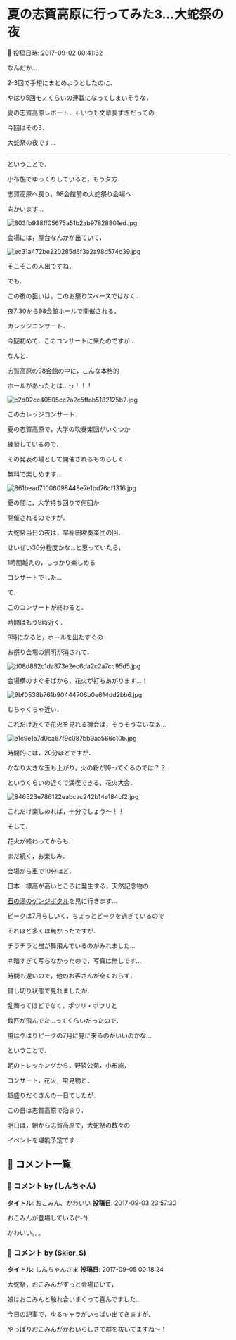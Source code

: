 # 夏の志賀高原に行ってみた3…大蛇祭の夜

📅 投稿日時: 2017-09-02 00:41:32

なんだか…


2-3回で手短にまとめようとしたのに．


やはり5回モノくらいの連載になってしまいそうな，


夏の志賀高原レポート．←いつも文章長すぎだっての


今回はその3．


大蛇祭の夜です…





---


ということで．


小布施でゆっくりしていると，もう夕方．


志賀高原へ戻り，98会館前の大蛇祭り会場へ


向かいます…




![803fb938ff05675a51b2ab97828801ed.jpg](images/803fb938ff05675a51b2ab97828801ed.jpg)




会場には，屋台なんかが出ていて，




![ec31a472be220285d6f3a2a98d574c39.jpg](images/ec31a472be220285d6f3a2a98d574c39.jpg)




そこそこの人出ですね．





でも．


この夜の狙いは，このお祭りスペースではなく．


夜7:30から98会館ホールで開催される，


カレッジコンサート．


今回初めて，このコンサートに来たのですが…


なんと．


志賀高原の98会館の中に，こんな本格的


ホールがあったとは…っ！！！




![c2d02cc40505cc2a2c5ffab5182125b2.jpg](images/c2d02cc40505cc2a2c5ffab5182125b2.jpg)







このカレッジコンサート．


夏の志賀高原で，大学の吹奏楽団がいくつか


練習しているので．


その発表の場として開催されるものらしく．


無料で楽しめます…




![861bead71006098448e7e1bd76cf1316.jpg](images/861bead71006098448e7e1bd76cf1316.jpg)




夏の間に，大学持ち回りで何回か


開催されるのですが．


大蛇祭当日の夜は，早稲田吹奏楽団の回．


せいぜい30分程度かな…と思っていたら，


1時間越えの，しっかり楽しめる


コンサートでした…





で．


このコンサートが終わると．


時間はもう9時近く．


9時になると，ホールを出たすぐの


お祭り会場の照明が消されて．




![d08d882c1da873e2ec6da2c2a7cc95d5.jpg](images/d08d882c1da873e2ec6da2c2a7cc95d5.jpg)







会場横のすぐそばから，花火が打ちあがります…！




![9bf0538b761b90444706b0e614dd2bb6.jpg](images/9bf0538b761b90444706b0e614dd2bb6.jpg)




むちゃくちゃ近い．


これだけ近くで花火を見れる機会は，そうそうないなぁ…




![e1c9e1a7d0ca67f9c087bb9aa566c10b.jpg](images/e1c9e1a7d0ca67f9c087bb9aa566c10b.jpg)




時間的には，20分ほどですが．


かなり大きな玉も上がり，火の粉が降ってくるのでは？？


というくらいの近くで満喫できる，花火大会．




![846523e786122eabcac242b14e184cf2.jpg](images/846523e786122eabcac242b14e184cf2.jpg)




これだけ楽しめれば，十分でしょう～！！





そして．


花火が終わってからも．


まだ続く，お楽しみ．


会場から車で10分ほど．


日本一標高が高いところに発生する，天然記念物の


[石の湯のゲンジボタル](http://ishinoyu.com/firefly)を見に行きます…





ピークは7月らしいく，ちょっとピークを過ぎているので


それほど多くは無かったですが．


チラチラと蛍が舞飛んでいるのがみれました…


＃暗すぎて写らなかったので，写真は無しです…





時間も遅いので，他のお客さんが全くおらず，


貸し切り状態で見れましたが．


乱舞ってほどでなく，ポツリ・ポツリと


数匹が飛んでた…ってくらいだったので．


蛍はやはりピークの7月に見に来るのがいいのかな…





ということで．


朝のトレッキングから，野猿公苑，小布施，


コンサート，花火，蛍見物と．


超盛りだくさんの一日でしたが．


この日は志賀高原で泊まり．


明日は，朝から志賀高原で，大蛇祭の数々の


イベントを堪能予定です…

## 💬 コメント一覧

### 💬 コメント by (しんちゃん)
**タイトル**: おこみん、かわいい
**投稿日**: 2017-09-03 23:57:30

おこみんが登場している(*^-^*)

かわいい。。。

### 💬 コメント by (Skier_S)
**タイトル**: しんちゃんさま
**投稿日**: 2017-09-05 00:18:24

大蛇祭，おこみんがずっと会場にいて，

娘はおこみんと触れ合いまくって喜んでました…



今日の記事で，ゆるキャラがいっぱい出てきますが．

やっぱりおこみんがかわいらしさで群を抜いてますね～！

